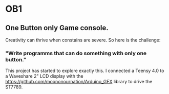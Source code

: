 # OB1
## One Button only Game console.

Creativity can thrive when constains are severe. 
So here is the challenge:

### "Write programms that can do something with only one button."

This project has started to explore exactly this.
I connected a Teensy 4.0 to a Waveshare 2" LCD display 
with the https://github.com/moononournation/Arduino_GFX 
library to drive the ST7789.
